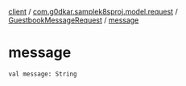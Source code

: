 [client](../../index.md) / [com.g0dkar.samplek8sproj.model.request](../index.md) / [GuestbookMessageRequest](index.md) / [message](./message.md)

# message

`val message: String`